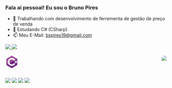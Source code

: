 ### Fala ai pessoal! Eu sou o Bruno Pires

- 🔭 Trabalhando com desenvolvimento de ferrementa de gestão de preço de venda
- 🌱 Estudando C# (CSharp)
- 📫 Meu E-Mail: bspires19@gmail.com

<div>
  <a href="https://github.com/BrunoSouzaPires">
  <img height="160em" src="https://github-readme-stats.vercel.app/api?username=BrunoSouzaPires&show_icons=true&theme=radical&include_all_commits=true&count_private=true"/>
  <img align="rigth" height="160em" src="https://github-readme-stats.vercel.app/api/top-langs/?username=BrunoSouzaPires&layout=compact&langs_count=7&theme=radical"/>
</div>
  
<div style="display: inline_block"><br>
<img align="center"  height="40" width="40" src="https://raw.githubusercontent.com/devicons/devicon/master/icons/csharp/csharp-original.svg">
<img align="right"  height="120" style="border-radius:100px;" src="https://media.discordapp.net/attachments/806195075369140227/981702574589751326/QUmL.gif?width=335&height=390">
</div>
  
##

<div> 
  
  <a href="https://www.instagram.com/brunos.pires" target="_blank"><img src="https://img.shields.io/badge/-Instagram-%23E4405F?style=for-the-badge&logo=instagram&logoColor=white" target="_blank"></a>
 	<a href="https://www.twitch.tv/tekpixxxx" target="_blank"><img src="https://img.shields.io/badge/Twitch-9146FF?style=for-the-badge&logo=twitch&logoColor=white" target="_blank"></a>
 <a href = "mailto:bspires19@gmail.com"><img src="https://img.shields.io/badge/Gmail-D14836?style=for-the-badge&logo=gmail&logoColor=white" target="_blank"></a>
  <a href="https://www.linkedin.com/in/eng-mat-bruno/" target="_blank"><img src="https://img.shields.io/badge/-LinkedIn-%230077B5?style=for-the-badge&logo=linkedin&logoColor=white" target="_blank"></a>
  

  
